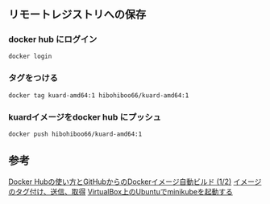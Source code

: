 # 

## リモートレジストリへの保存

### docker hub にログイン

```
docker login
```

### タグをつける

```
docker tag kuard-amd64:1 hibohiboo66/kuard-amd64:1
```

### kuardイメージをdocker hub にプッシュ

```
docker push hibohiboo66/kuard-amd64:1
```

## 参考
[Docker Hubの使い方とGitHubからのDockerイメージ自動ビルド (1/2)][*1]
[イメージのタグ付け、送信、取得][*2]
[VirtualBox上のUbuntuでminikubeを起動する][*3]

[*1]:http://www.atmarkit.co.jp/ait/articles/1408/26/news038.html
[*2]:http://docs.docker.jp/linux/step_six.html
[*3]:https://qiita.com/dev_user/items/e80ed4ffbedb0faf0ee2